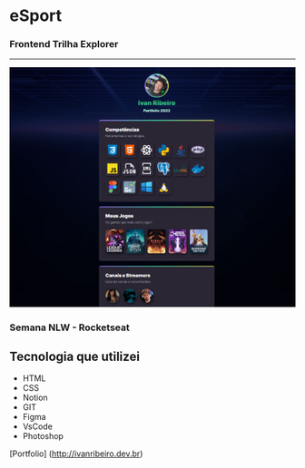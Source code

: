 # eSport

### Frontend Trilha Explorer

---

![preview](preview/mypreview.png 'preview')

### Semana NLW - Rocketseat

## Tecnologia que utilizei

- HTML
- CSS
- Notion
- GIT
- Figma
- VsCode
- Photoshop

[Portfolio] (http://ivanribeiro.dev.br)
